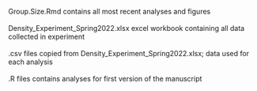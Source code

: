 
Group.Size.Rmd       contains all most recent analyses and figures  <br>  
Density_Experiment_Spring2022.xlsx      excel workbook containing all data collected in experiment  <br>  
.csv files           copied from Density_Experiment_Spring2022.xlsx; data used for each analysis  <br>  
.R files             contains analyses for first version of the manuscript  <br>  
